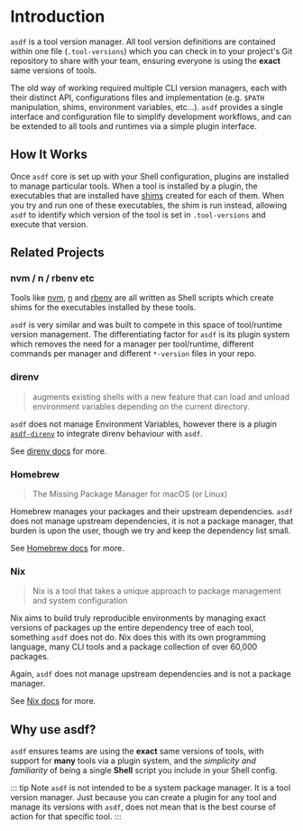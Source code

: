 # Introduction

`asdf` is a tool version manager. All tool version definitions are contained within one file (`.tool-versions`) which you can check in to your project's Git repository to share with your team, ensuring everyone is using the **exact** same versions of tools.

The old way of working required multiple CLI version managers, each with their distinct API, configurations files and implementation (e.g. `$PATH` manipulation, shims, environment variables, etc...). `asdf` provides a single interface and configuration file to simplify development workflows, and can be extended to all tools and runtimes via a simple plugin interface.

## How It Works

Once `asdf` core is set up with your Shell configuration, plugins are installed to manage particular tools. When a tool is installed by a plugin, the executables that are installed have [shims](<https://en.wikipedia.org/wiki/Shim_(computing)>) created for each of them. When you try and run one of these executables, the shim is run instead, allowing `asdf` to identify which version of the tool is set in `.tool-versions` and execute that version.

## Related Projects

### nvm / n / rbenv etc

Tools like [nvm](https://github.com/nvm-sh/nvm), [n](https://github.com/tj/n) and [rbenv](https://github.com/rbenv/rbenv) are all written as Shell scripts which create shims for the executables installed by these tools.

`asdf` is very similar and was built to compete in this space of tool/runtime version management. The differentiating factor for `asdf` is its plugin system which removes the need for a manager per tool/runtime, different commands per manager and different `*-version` files in your repo.

<!-- ### pyenv

TODO: someone with Python background expand on this

`asdf` has some similarities to `pyenv` but is missing some key features. The `asdf` team is looking at introducing some of these `pyenv` specific features, though no roadmap or timeline is available. -->

### direnv

> augments existing shells with a new feature that can load and unload environment variables depending on the current directory.

`asdf` does not manage Environment Variables, however there is a plugin [`asdf-direnv`](https://github.com/asdf-community/asdf-direnv) to integrate direnv behaviour with `asdf`.

See [direnv docs](https://direnv.net/) for more.

### Homebrew

> The Missing Package Manager for macOS (or Linux)

Homebrew manages your packages and their upstream dependencies. `asdf` does not manage upstream dependencies, it is not a package manager, that burden is upon the user, though we try and keep the dependency list small.

See [Homebrew docs](https://brew.sh/) for more.

### Nix

> Nix is a tool that takes a unique approach to package management and system configuration

Nix aims to build truly reproducible environments by managing exact versions of packages up the entire dependency tree of each tool, something `asdf` does not do. Nix does this with its own programming language, many CLI tools and a package collection of over 60,000 packages.

Again, `asdf` does not manage upstream dependencies and is not a package manager.

See [Nix docs](https://nixos.org/guides/how-nix-works.html) for more.

## Why use asdf?

`asdf` ensures teams are using the **exact** same versions of tools, with support for **many** tools via a plugin system, and the _simplicity and familiarity_ of being a single **Shell** script you include in your Shell config.

::: tip Note
`asdf` is not intended to be a system package manager. It is a tool version manager. Just because you can create a plugin for any tool and manage its versions with `asdf`, does not mean that is the best course of action for that specific tool.
:::
